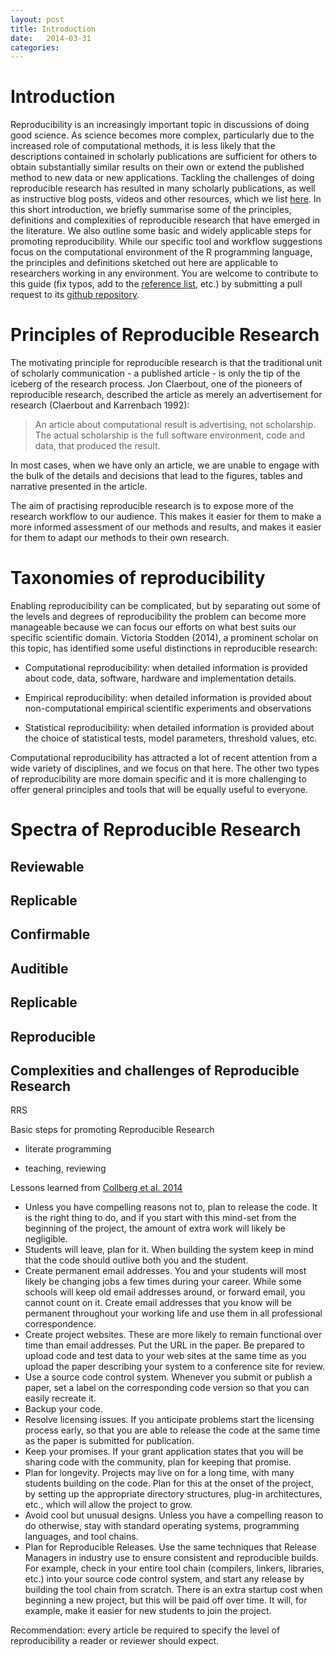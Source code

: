 ```yaml
---
layout: post
title: Introduction 
date:   2014-03-31 
categories: 
---
```


# Introduction 

Reproducibility is an increasingly important topic in discussions of doing good science. As science becomes more complex, particularly due to the increased role of computational methods, it is less likely that the descriptions contained in scholarly publications are sufficient for others to obtain substantially similar results on their own or extend the published method to new data or new applications. Tackling the challenges of doing reproducible research has resulted in many scholarly publications, as well as instructive blog posts, videos and other resources, which we list [here](http://ropensci.github.io/reproducibility-guide/sections/references/). In this short introduction, we briefly summarise some of the principles, definitions and complexities of reproducible research that have emerged in the literature. We also outline some basic and widely applicable steps for promoting reproducibility. While our specific tool and workflow suggestions focus on the computational environment of the R programming language, the principles and definitions sketched out here are applicable to researchers working in any environment. You are welcome to contribute to this guide (fix typos, add to the [reference list](https://github.com/ropensci/reproducibility-guide/blob/gh-pages/sections/references/index.md), etc.) by submitting a pull request to its [github repository](https://github.com/ropensci/reproducibility-guide). 

# Principles of Reproducible Research

The motivating principle for reproducible research is that the traditional unit of scholarly communication - a published article - is only the tip of the iceberg of the research process. Jon Claerbout, one of the pioneers of reproducible research, described the article as merely an advertisement for research (Claerbout and Karrenbach 1992): 

> An article about computational result is advertising, not scholarship. The actual scholarship is the full software environment, code and data, that produced the result. 

In most cases, when we have only an article, we are unable to engage with the bulk of the details and decisions that lead to the figures, tables and narrative presented in the article. 

The aim of practising reproducible research is to expose more of the research workflow to our audience. This makes it easier for them to make a more informed assessment of our methods and results, and makes it easier for them to adapt our methods to their own research. 

# Taxonomies of reproducibility

Enabling reproducibility can be complicated, but by separating out some of the levels and degrees of reproducibility the problem can become more manageable because we can focus our efforts on what best suits our specific scientific domain. Victoria Stodden (2014), a prominent scholar on this topic, has identified some useful distinctions in reproducible research:

- Computational reproducibility: when detailed information is provided about code, data, software, hardware and implementation details.

- Empirical reproducibility: when detailed information is provided about non-computational empirical scientific experiments and observations

- Statistical reproducibility: when detailed information is provided about the choice of statistical tests, model parameters, threshold values, etc. 

Computational reproducibility has attracted a lot of recent attention from a wide variety of disciplines, and we focus on that here. The other two types of reproducibility are more domain specific and it is more challenging to offer general principles and tools that will be equally useful to everyone.  

# Spectra of Reproducible Research

## Reviewable 

## Replicable

## Confirmable 

## Auditible

## Replicable

## Reproducible

## Complexities and challenges of Reproducible Research

RRS

Basic steps for promoting Reproducible Research 

- literate programming

- teaching, reviewing

Lessons learned from [Collberg et al. 2014](http://reproducibility.cs.arizona.edu/tr.pdf)

- Unless you have compelling reasons not to, plan to release the code. It is the right thing to do, and if you start with this mind-set from the beginning of the project, the amount of extra work will likely be negligible.
- Students will leave, plan for it. When building the system keep in mind that the code should outlive both you and the student.
- Create permanent email addresses. You and your students will most likely be changing jobs a few times during your career. While some schools will keep old email addresses around, or forward email, you cannot count on it. Create email addresses that you know will be
permanent throughout your working life and use them in all professional correspondence.
- Create project websites. These are more likely to remain functional over time than email addresses. Put the URL in the paper. Be prepared to upload code and test data to your web sites at the same time as you upload the paper describing your system to a conference site for review.
- Use a source code control system. Whenever you submit or publish a paper, set a label on the corresponding code version so that you can easily recreate it.
- Backup your code.
- Resolve licensing issues. If you anticipate problems start the licensing process early, so that you are able to release the code at the same time as the paper is submitted for publication.
- Keep your promises. If your grant application states that you will be sharing code with the community, plan for keeping that promise.
- Plan for longevity. Projects may live on for a long time, with many students building on the code. Plan for this at the onset of the project, by setting up the appropriate directory structures, plug-in architectures, etc., which will allow the project to grow.
- Avoid cool but unusual designs. Unless you have a compelling reason to do otherwise, stay with standard operating systems, programming languages, and tool chains.
- Plan for Reproducible Releases. Use the same techniques that Release Managers in industry use to ensure consistent and reproducible builds. For example, check in your entire tool chain (compilers, linkers, libraries, etc.) into your source code control system, and start
any release by building the tool chain from scratch. There is an extra startup cost when beginning a new project, but this will be paid off over time. It will, for example, make it easier for new students to join the project.

Recommendation:  every article be required to specify the level of reproducibility a reader or reviewer should expect.